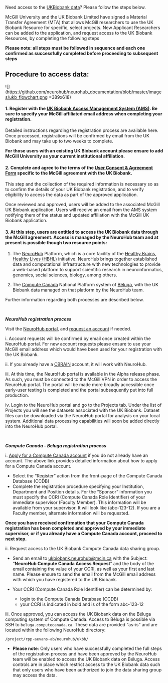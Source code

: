 Need access to the [UKBiobank data](https://www.ukbiobank.ac.uk/about-biobank-uk/)? Please follow the steps below.

McGill University and the UK Biobank Limited have signed a Material Transfer Agreement (MTA) that allows McGill researchers to use the UK Biobank Resource for specific, select projects. New Applicant Researchers can be added to the application, and request access to the UK Biobank Resources, by completing the following steps

**Please note: all steps must be followed in sequence and each one confirmed as successfully completed before proceeding to subsequent steps**

## Procedure to access data:

![](https://github.com/neurohub/neurohub_documentation/blob/master/images/ukb_flowchart.png =389x618)

#### 1. Register with the [UK Biobank Access Management System (AMS)](https://bbams.ndph.ox.ac.uk/ams/). Be sure to specify your McGill affiliated email address when completing your registration. 

Detailed instructions regarding the registration process are available here.
Once processed, registrations will be confirmed by email from the UK Biobank and may take up to two weeks to complete.

**For those users with an existing UK Biobank account please ensure to add McGill University as your current institutional affiliation.**

#### 2. Complete and agree to the terms of the [User Consent & Agreement Form](https://ukb-covid.loris.ca/login/request-account/) specific to the McGill agreement with the UK Biobank.

This step and the collection of the required information is necessary so as to confirm the details of your UK Biobank registration, and to verify eligibility to access the data as part of the approved application.

Once reviewed and approved, users will be added to the associated McGill UK Biobank application. Users will receive an email from the AMS system notifying them of the status and updated affiliation with the McGill UK Biobank application.

#### 3. At this step, users are entitled to access the UK Biobank data through the McGill agreement. Access is managed by the NeuroHub team and at present is possible though two resource points:

   1. The [NeuroHub](https://neurohub.ca/index.html) Platform, which is a core facility of the [Healthy Brains, Healthy Lives (HBHL)](https://www.mcgill.ca/hbhl/) initiative. NeuroHub brings together established data and computational infrastructure with new technologies to provide a web-based platform to support scientific research in neuroinformatics, genomics, social sciences, biology, among others.

   2. The [Compute Canada](https://www.computecanada.ca/home/) National Platform system of [Béluga](https://docs.computecanada.ca/wiki/B%C3%A9luga/en), with the UK Biobank data managed on that platform by the NeuroHub team.

Further information regarding both processes are described below. 

<p>&nbsp;</p>

**_NeuroHub registration process_**

Visit the [NeuroHub portal](https://neurohub.ca/index.html), and [request an account]() if needed.

i. Account requests will be confirmed by email once created within the NeuroHub portal. For new account requests please ensure to use your McGill email address which would have been used for your registration with the UK Biobank.

ii. If you already have a [CBRAIN](http://www.cbrain.ca/) account, it will work with NeuroHub.

iii. At this time, the NeuroHub portal is available in the Alpha release phase. As such, you must be connected to the McGill VPN in order to access the NeuroHub portal. The portal will be made more broadly accessible once early-user testing is completed and the portal subsequently put into full production.

iv. Login to the NeuroHub portal and go to the Projects tab. Under the list of Projects you will see the datasets associated with the UK Biobank. Dataset files can be downloaded via the NeuroHub portal for analysis on your local system. Additional data processing capabilities will soon be added directly into the NeuroHub portal.

<p>&nbsp;</p>

**_Compute Canada - Beluga registration process_**

i. [Apply for a Compute Canada account](https://www.computecanada.ca/research-portal/account-management/apply-for-an-account/) if you do not already have an account. The above link provides detailed information about how to apply for a Compute Canada account.

   * Select the “Register” action from the front-page of the Compute Canada Database (CCDB)
   * Complete the registration procedure specifying your Institution, Department and Position details.
For the “Sponsor” information you must specify the CCRI (Compute Canada Role Identifier) of your immediate supervisor (Faculty Member). This information will be available from your supervisor. It will look like (abc-123-12). If you are a Faculty member, alternate information will be requested.

**Once you have received confirmation that your Compute Canada registration has been completed and approved by your immediate supervisor, or if you already have a Compute Canada account, proceed to next step.**

ii. Request access to the UK Biobank Compute Canada data sharing group.

   * Send an email to ukbiobank.neurohub@mcin.ca with the Subject: “**NeuroHub Compute Canada Access Request**” and the body of the email containing the value of your CCRI, as well as your first and last name. Please ensure to send the email from the McGill email address with which you have registered to the UK Biobank.

   * Your CCRI (Compute Canada Role Identifier) can be determined by:

        * login to the Compute Canada Database (CCDB)
        * your CCRI is indicated in bold and is of the form abc-123-12

iii. Once approved, you can access the UK Biobank data on the Béluga computing system of Compute Canada. Access to Béluga is possible via SSH to `beluga.computecanada.ca`. These data are provided “as-is” and are located within the following NeuroHub directory:

`/project/rpp-aevans-ab/neurohub/ukbb/`

   * **Please note**: Only users who have successfully completed the full steps of the registration process and have been approved by the NeuroHub team will be enabled to access the UK Biobank data on Béluga. Access controls are in place which restrict access to the UK Biobank data such that only users who have been authorized to join the data sharing group may access the data.
